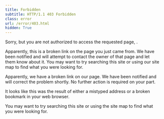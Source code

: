 ```yaml
---
title: Forbidden
subtitle: HTTP/1.1 403 Forbidden
class: error
url: /error/403.html
hidden: True
---
```


Sorry, but you are not authorized to access the requested page, <code><!--# echo var="full_uri"--></code>.

<!--# if expr="$invalid_referer = 1"-->
Apparently, this is a broken link on the page you just came from.
We have been notified and will attempt to contact the owner of that page and let them know about it.
You may want to try searching this site or using our site map to find what you were looking for.

<!--# elif expr="$http_referer"-->
Apparently, we have a broken link on our page.
We have been notified and will correct the problem shortly.
No further action is required on your part.

<!--# else-->
It looks like this was the result of either a mistyped address or a broken bookmark in your web browser.

<!--# endif-->
You may want to try searching this site or using the site map to find what you were looking for.
